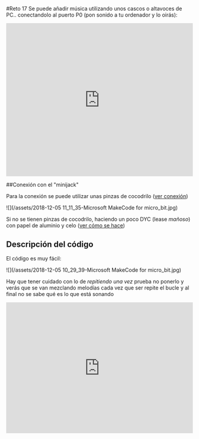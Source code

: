 #Reto 17
Se puede añadir música utilizando unos cascos o altavoces de PC.. conectandolo al puerto P0 (pon sonido a tu ordenador y lo oirás):
<div style="position:relative;height:0;padding-bottom:81.97%;overflow:hidden;"><iframe style="position:absolute;top:0;left:0;width:100%;height:100%;" src="https://makecode.microbit.org/---run?id=_PmV0UdLJrWRs" allowfullscreen="allowfullscreen" sandbox="allow-popups allow-forms allow-scripts allow-same-origin" frameborder="0"></iframe></div>

##Conexión con el "minijack"

Para la conexión se puede utilizar unas pinzas de cocodrilo ([ver conexión](https://makecode.microbit.org/projects/hack-your-headphones))

![](/assets/2018-12-05 11_11_35-Microsoft MakeCode for micro_bit.jpg)

Si no se tienen pinzas de cocodrilo, haciendo un poco DYC (lease *mañoso*) con papel de aluminio y celo ([ver cómo se hace](https://makecode.microbit.org/device/foil-circuits))

## Descripción del código

El código es muy fácil:

![](/assets/2018-12-05 10_29_39-Microsoft MakeCode for micro_bit.jpg)

Hay que tener cuidado con lo de *repitiendo una vez* prueba no ponerlo y verás que se van mezclando melodías cada vez que ser repite el bucle y al final no se sabe qué es lo que está sonando

<div style="position:relative;height:0;padding-bottom:70%;overflow:hidden;"><iframe style="position:absolute;top:0;left:0;width:100%;height:100%;" src="https://makecode.microbit.org/#pub:_PsreyC1tVbfg" frameborder="0" sandbox="allow-popups allow-forms allow-scripts allow-same-origin"></iframe></div>


